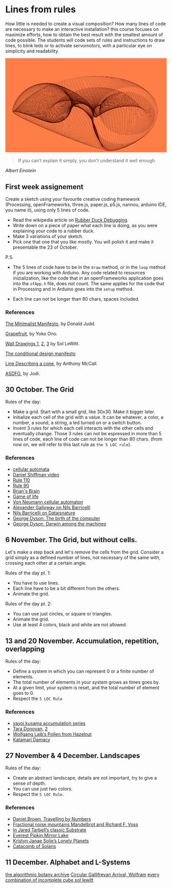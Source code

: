 # Lines from rules

How little is needed to create a visual composition? How many lines of code are necessary to make an interactive installation? this course focuses on maximize efforts, how to obtain the best result with the smallest amount of code possible.
The students will code sets of rules and instructions to draw lines, to blink leds or to activate servomotors, with a particular eye on simplicity and readability.

![cover](img/cover-small.png)


> If you can’t explain it simply, you don’t understand it well enough.

*Albert Einstein*

## First week assignement

Create a sketch using your favourite creative coding framework (Processing, openFrameworks, three.js, paper.js, p5.js, nannou, arduino IDE, you name it), using only 5 lines of code.

- Read the wikipedia article on [Rubber Duck Debugging](https://en.wikipedia.org/wiki/Rubber_duck_debugging).
- Write down on a piece of paper what each line is doing, as you were explaining your code to a rubber duck.
- Make 3 variations of your sketch.
- Pick one that one that you like mostly. You will polish it and make it presentable the 23 of October.

P.S.
- The 5 lines of code have to be in the `draw` method, or in the `loop` method if you are working with Arduino. Any code related to resources inizialization, like the code that in an openFrameworks application goes into the `ofApp.h` file, does not count. The same applies for the code that in Processing and in Arduino goes into the `setup` method.

- Each line can not be longer than 80 chars, spaces included.

### References

[The Minimalist Manifesto](http://atc.berkeley.edu/201/readings/judd-so.pdf), by Donald Judd.

[Grapefruit](https://en.wikipedia.org/wiki/Grapefruit_(book)), by Yoko Ono.

[Wall Drawings 1](http://radicalart.info/concept/LeWitt/), [2](https://massmoca.org/sol-lewitt/), [3](https://solvingsol.com/) by Sol LeWitt.

[The conditional design manifesto](https://conditionaldesign.org/manifesto/)

[Line Describing a cone](https://vimeo.com/155042007), by Anthony McCall.

[ASDFG](https://vimeo.com/10009063), by Jodi.

## 30 October. The Grid

Rules of the day:
- Make a grid. Start with a small grid, like 30x30. Make it bigger later.
- Initialize each cell of the grid with a value. It can be whatever, a color, a number, a sound, a string, a led turned on or a switch button.
- Invent 3 rules for which each cell interacts with the other cells and eventually change. Those 3 rules can not be espressed in more than 5 lines of code, each line of code can not be longer than 80 chars. (from now on, we will refer to this last rule as `the 5 LOC rule`).

### References

- [cellular automata](https://en.wikipedia.org/wiki/Cellular_automaton)
- [Daniel Shiffman video](https://www.youtube.com/watch?v=DKGodqDs9sA)
- [Rule 110](https://en.wikipedia.org/wiki/Rule_110)
- [Rule 90](https://en.wikipedia.org/wiki/Rule_90)
- [Brian's Brain](https://en.wikipedia.org/wiki/Brian%27s_Brain)
- [Game of life](https://en.wikipedia.org/wiki/Conway%27s_Game_of_Life)
- [Von Neumann cellular automaton](https://en.wikipedia.org/wiki/Von_Neumann_cellular_automaton)
- [Alexander Galloway on Nils Barricelli](http://cultureandcommunication.org/galloway/pdf/Galloway-Creative_Evolution-Cabinet_Magazine.pdf)
- [Nils Barricelli on Dataisnature](https://www.dataisnature.com/?p=1448)
- [George Dyson: The birth of the computer](https://www.youtube.com/watch?v=EF692dBzWAs)
- [George Dyson, Darwin among the machines](https://www.edge.org/conversation/george_dyson-darwin-among-the-machines-or-the-origins-of-artificial-life)

## 6 November. The Grid, but without cells.

Let's make a step back and let's remove the cells from the grid. Consider a grid simply as a defined number of lines, not necessary of the same with, crossing each other at a certain angle.

Rules of the day pt. 1:
- You have to use lines.
- Each line have to be a bit different from the others.
- Animate the grid.

Rules of the day pt. 2:
- You can use just circles, or square or triangles.
- Animate the grid.
- Use at least 4 colors, black and white are not allowed.

## 13 and 20 November. Accumulation, repetition, overlapping

Rules of the day:
- Define a system in which you can represent 0 or a finite number of elements.
- The total number of elements in your system grows as times goes by.
- At a given limit, your system is reset, and the total number of element goes to 0.
- Respect the `5 LOC Rule`

### References
- [yayoi kusama accumulation series](https://www.google.com/search?q=yayoi+kusama+accumulation+series&client=firefox-b-d&source=lnms)
- [Tara Donovan](https://en.wikipedia.org/wiki/Tara_Donovan), [2](https://www.studiointernational.com/index.php/tara-donovan-interview-compositions-cards)
- [Wolfgang Laib’s Pollen from Hazelnut ](https://www.moma.org/calendar/exhibitions/1315)
- [Katamari Damacy](https://www.youtube.com/watch?v=JHsFcSNFUMc)

## 27 November & 4 December. Landscapes

Rules of the day:
- Create an abstract landscape, details are not important, try to give a sense of depth.
- You can use just two colors.
- Respect the `5 LOC Rule`.


### References

- [Daniel Brown, Travelling by Numbers](http://ic.kr/s/aHskyNR2Tz)
- [Fractional noise mountains Mandelbrot and Richard F. Voss](http://www.wired.com/2013/01/mandelbrot-images/)
- [In Jared Tarbell’s classic Substrate](http://www.complexication.net/gallery/machines/substrate/)
- [Everest Pipkin,Mirror Lake](http://katierose.itch.io/mirrorlake)
- [Kristyn Janae Solie’s Lonely Planets](http://www.kyttenjanae.com/)
- [Catacomb of Solaris](https://ianmaclarty.itch.io/catacombs-of-solaris)

## 11 December. Alphabet and L-Systems
[the algorithmic botany archive](http://algorithmicbotany.org/papers/abop/abop.pdf)
[Circular Gallifreyan ](http://timeturners.wikidot.com/circular-gallifreyan)
[Arrival, Wolfram](https://blog.wolfram.com/2017/01/31/analyzing-and-translating-an-alien-language-arrival-logograms-and-the-wolfram-language/)
[every combination of incomplete cube sol lewitt](https://www.matsys.design/incomplete-cubes)

<!-- ## 11 and 18 December. Patterns

Rules of the day:
- Create a pattern of at least 16 elements.
- Respect the `5 LOC Rule`.

### References
- [Escher](https://mcescher.com/gallery/symmetry/)
- [African Wax Prints](https://en.wikipedia.org/wiki/African_wax_prints)
- [true false by Onformative](https://onformative.com/work/true-false)
- [Harm Van Der Dorpel, pattern and presence](https://harmvandendorpel.com/pattern-and-presence)
- [Saskia Freeke daily art](http://sasj.nl/daily/)
- [Tessellation Wiki](https://en.wikipedia.org/wiki/Tessellation)
- [Book about tessellation](http://www.tess-elation.co.uk/book-reviews/designing-and-drawing-tessellations) -->


<!-- ## 11 and 18 December. The smallest neural network.  -->

<!-- 
## Divide and conquer
Voronoi and other subdivision alg 
https://rosettacode.org/wiki/Voronoi_diagram#C.2B.2B
-->

<!-- https://github.com/d3p/algorithmic-cliches -->














